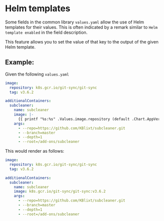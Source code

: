 # Helm templates

Some fields in the common library `values.yaml` allow the use of Helm templates for their values.
This is often indicated by a remark similar to `Helm template enabled` in the field description.

This feature allows you to set the value of that key to the output of the given Helm template.

## Example:

Given the following `values.yaml`

```yaml
image:
  repository: k8s.gcr.io/git-sync/git-sync
  tag: v3.6.2

additionalContainers:
  subcleaner:
    name: subcleaner
    image: |-
      {{ printf "%s:%s" .Values.image.repository (default .Chart.AppVersion .Values.image.tag) | quote }}
    args:
      - --repo=https://github.com/KBlixt/subcleaner.git
      - --branch=master
      - --depth=1
      - --root=/add-ons/subcleaner
```

This would render as follows:

```yaml
image:
  repository: k8s.gcr.io/git-sync/git-sync
  tag: v3.6.2

additionalContainers:
  subcleaner:
    name: subcleaner
    image: k8s.gcr.io/git-sync/git-sync:v3.6.2
    args:
      - --repo=https://github.com/KBlixt/subcleaner.git
      - --branch=master
      - --depth=1
      - --root=/add-ons/subcleaner
```
